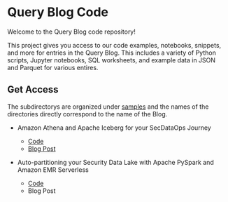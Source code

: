 # Query Blog Code

Welcome to the Query Blog code repository!

This project gives you access to our code examples, notebooks, snippets, and more for entries in the Query Blog. This includes a variety of Python scripts, Jupyter notebooks, SQL worksheets, and example data in JSON and Parquet for various entires.

## Get Access

The subdirectorys are organized under [samples](./samples/) and the names of the directories directly correspond to the name of the Blog.

* Amazon Athena and Apache Iceberg for your SecDataOps Journey
    - [Code](./samples/athena_iceberg_secdataops/)
    - [Blog Post](https://www.query.ai/resources/blogs/amazon-athena-and-apache-iceberg-for-your-secdataops-journey/)

* Auto-partitioning your Security Data Lake with Apache PySpark and Amazon EMR Serverless
    - [Code](./samples/pyspark_emr_serverless_autopartition/)
    - Blog Post
